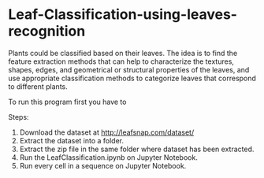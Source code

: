# Leaf-Classification-using-leaves-recognition
Plants could be classified based on their leaves. The idea is to find the feature extraction methods that can help to characterize the textures, shapes, edges, and geometrical or structural properties of the leaves, and use appropriate classification methods to categorize leaves that correspond to different plants.

To run this program first you have to

Steps:
1. Download the dataset at http://leafsnap.com/dataset/
2. Extract the dataset into a folder.
3. Extract the zip file in the same folder where dataset has been extracted.
4. Run the LeafClassification.ipynb on Jupyter Notebook.
5. Run every cell in a sequence on Jupyter Notebook.
